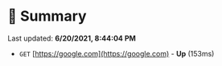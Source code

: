 # 📖 Summary
Last updated: **6/20/2021, 8:44:04 PM**

- `GET` [https://google.com](https://google.com) - **Up** (153ms)
